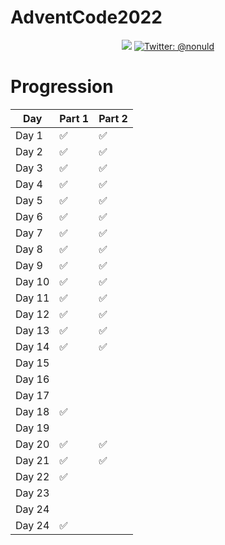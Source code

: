 # AdventCode2022

<p align="center">
    <img src="https://img.shields.io/badge/python-3.9-blue.svg" />
    <a href="https://twitter.com/nonuld">
        <img src="https://img.shields.io/badge/Contact-@nonuld-lightgrey.svg?style=flat" alt="Twitter: @nonuld" />
    </a>
</p>

# Progression

| Day    | Part 1  | Part 2  |
|--------|---------|---------|
| Day 1  |    ✅     |    ✅     |
| Day 2  |    ✅     |    ✅     |
| Day 3  |    ✅     |    ✅     |
| Day 4  |    ✅     |    ✅     |
| Day 5  |    ✅     |    ✅     |
| Day 6  |    ✅     |    ✅     |
| Day 7  |    ✅     |    ✅     |
| Day 8  |    ✅     |    ✅     |
| Day 9  |    ✅     |    ✅     |
| Day 10 |    ✅     |    ✅     |
| Day 11 |    ✅     |    ✅     |
| Day 12 |    ✅     |    ✅     |
| Day 13 |    ✅     |    ✅     |
| Day 14 |    ✅     |    ✅     |
| Day 15 |         |         |
| Day 16 |         |         |
| Day 17 |         |         |
| Day 18 |    ✅     |         |
| Day 19 |         |         |
| Day 20 |    ✅     |    ✅     |
| Day 21 |    ✅     |    ✅     |
| Day 22 |    ✅     |         |
| Day 23 |         |         |
| Day 24 |         |         |
| Day 24 |    ✅     |         |
